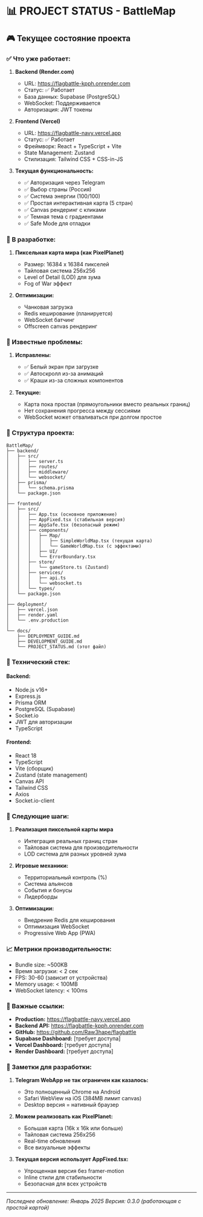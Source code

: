 # 📊 PROJECT STATUS - BattleMap

## 🎮 Текущее состояние проекта

### ✅ Что уже работает:

1. **Backend (Render.com)**
   - URL: https://flagbattle-kpph.onrender.com
   - Статус: ✅ Работает
   - База данных: Supabase (PostgreSQL)
   - WebSocket: Поддерживается
   - Авторизация: JWT токены

2. **Frontend (Vercel)**
   - URL: https://flagbattle-navy.vercel.app
   - Статус: ✅ Работает
   - Фреймворк: React + TypeScript + Vite
   - State Management: Zustand
   - Стилизация: Tailwind CSS + CSS-in-JS

3. **Текущая функциональность:**
   - ✅ Авторизация через Telegram
   - ✅ Выбор страны (Россия)
   - ✅ Система энергии (100/100)
   - ✅ Простая интерактивная карта (5 стран)
   - ✅ Canvas рендеринг с кликами
   - ✅ Темная тема с градиентами
   - ✅ Safe Mode для отладки

### 🚧 В разработке:

1. **Пиксельная карта мира (как PixelPlanet)**
   - Размер: 16384 x 16384 пикселей
   - Тайловая система 256x256
   - Level of Detail (LOD) для зума
   - Fog of War эффект

2. **Оптимизации:**
   - Чанковая загрузка
   - Redis кеширование (планируется)
   - WebSocket батчинг
   - Offscreen canvas рендеринг

### 🐛 Известные проблемы:

1. **Исправлены:**
   - ✅ Белый экран при загрузке
   - ✅ Автоскролл из-за анимаций
   - ✅ Краши из-за сложных компонентов

2. **Текущие:**
   - Карта пока простая (прямоугольники вместо реальных границ)
   - Нет сохранения прогресса между сессиями
   - WebSocket может отваливаться при долгом простое

### 📁 Структура проекта:

```
BattleMap/
├── backend/
│   ├── src/
│   │   ├── server.ts
│   │   ├── routes/
│   │   ├── middleware/
│   │   └── websocket/
│   ├── prisma/
│   │   └── schema.prisma
│   └── package.json
│
├── frontend/
│   ├── src/
│   │   ├── App.tsx (основное приложение)
│   │   ├── AppFixed.tsx (стабильная версия)
│   │   ├── AppSafe.tsx (безопасный режим)
│   │   ├── components/
│   │   │   ├── Map/
│   │   │   │   ├── SimpleWorldMap.tsx (текущая карта)
│   │   │   │   └── GameWorldMap.tsx (с эффектами)
│   │   │   ├── UI/
│   │   │   └── ErrorBoundary.tsx
│   │   ├── store/
│   │   │   └── gameStore.ts (Zustand)
│   │   ├── services/
│   │   │   ├── api.ts
│   │   │   └── websocket.ts
│   │   └── types/
│   └── package.json
│
├── deployment/
│   ├── vercel.json
│   ├── render.yaml
│   └── .env.production
│
└── docs/
    ├── DEPLOYMENT_GUIDE.md
    ├── DEVELOPMENT_GUIDE.md
    └── PROJECT_STATUS.md (этот файл)
```

### 🔧 Технический стек:

#### Backend:
- Node.js v16+
- Express.js
- Prisma ORM
- PostgreSQL (Supabase)
- Socket.io
- JWT для авторизации
- TypeScript

#### Frontend:
- React 18
- TypeScript
- Vite (сборщик)
- Zustand (state management)
- Canvas API
- Tailwind CSS
- Axios
- Socket.io-client

### 🚀 Следующие шаги:

1. **Реализация пиксельной карты мира**
   - Интеграция реальных границ стран
   - Тайловая система для производительности
   - LOD система для разных уровней зума

2. **Игровые механики:**
   - Территориальный контроль (%)
   - Система альянсов
   - События и бонусы
   - Лидерборды

3. **Оптимизации:**
   - Внедрение Redis для кеширования
   - Оптимизация WebSocket
   - Progressive Web App (PWA)

### 📈 Метрики производительности:

- Bundle size: ~500KB
- Время загрузки: < 2 сек
- FPS: 30-60 (зависит от устройства)
- Memory usage: < 100MB
- WebSocket latency: < 100ms

### 🔗 Важные ссылки:

- **Production:** https://flagbattle-navy.vercel.app
- **Backend API:** https://flagbattle-kpph.onrender.com
- **GitHub:** https://github.com/Raw3hape/flagbattle
- **Supabase Dashboard:** [требует доступа]
- **Vercel Dashboard:** [требует доступа]
- **Render Dashboard:** [требует доступа]

### 📝 Заметки для разработки:

1. **Telegram WebApp не так ограничен как казалось:**
   - Это полноценный Chrome на Android
   - Safari WebView на iOS (384MB лимит canvas)
   - Desktop версия = нативный браузер

2. **Можем реализовать как PixelPlanet:**
   - Большая карта (16k x 16k или больше)
   - Тайловая система 256x256
   - Real-time обновления
   - Все визуальные эффекты

3. **Текущая версия использует AppFixed.tsx:**
   - Упрощенная версия без framer-motion
   - Inline стили для стабильности
   - Безопасная для всех устройств

---

*Последнее обновление: Январь 2025*
*Версия: 0.3.0 (работающая с простой картой)*